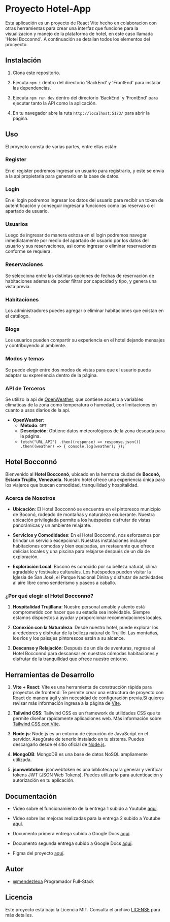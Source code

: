 # Proyecto Hotel-App

Esta aplicación es un proyecto de React Vite hecho en colaboracion con otras herramientas para crear una interfaz que funcione para la visualizacion y manejo de la plataforma de hotel, en este caso llamada 'Hotel Bocconnó'. A continuación se detallan todos los elementos del procyecto.

## Instalación

1. Clona este repositorio.

2. Ejecuta `npm i` dentro del directorio 'BackEnd' y 'FrontEnd' para instalar las dependencias.

3. Ejecuta `npm run dev` dentro del directorio 'BackEnd' y 'FrontEnd' para ejecutar tanto la API como la aplicación.

4. En tu navegador abre la ruta `http://localhost:5173/` para abrir la página.

## Uso

El proyecto consta de varias partes, entre ellas están:

### Register

En el register podremos ingresar un usuario para registrarlo, y este se envia a la api propietaria para generarlo en la base de datos.

### Login

En el login podremos ingresar los datos del usuario para recibir un token de autentificación y conseguir ingresar a funciones como las reservas o el apartado de usuario.

### Usuarios

Luego de ingresar de manera exitosa en el login podremos navegar inmediatamente por medio del apartado de usuario por los datos del usuario y sus reservaciones, asi como ingresar o eliminar reservaciones conforme se requiera.

### Reservaciones

Se selecciona entre las distintas opciones de fechas de reservación de habitaciones ademas de poder filtrar por capacidad y tipo, y genera una vista previa.

### Habitaciones

Los administradores puedes agregar o eliminar habitaciones que existan en el catálogo.

### Blogs

Los usuarios pueden compartir su experiencia en el hotel dejando mensajes y contribuyendo al ambiente.

### Modos y temas

Se puede elegir entre dos modos de vistas para que el usuario pueda adaptar su expreriencia dentro de la página.

### API de Terceros

Se utilizo la api de [OpenWeather](https://openweathermap.org/), que contiene acceso a variables climaticas de la zona como temperatura o humedad, con limitaciones en cuanto a usos diarios de la api.

- **OpenWeather**:
  - **Método**: `GET`
  - **Descripción**: Obtiene datos meteorológicos de la zona deseada para la página.
  - `fetch("URL_API")
   .then((response) => response.json())
   .then((weather) => {
      console.log(weather);
   });`

## Hotel Bocconnó

Bienvenido al **Hotel Bocconnó**, ubicado en la hermosa ciudad de **Boconó, Estado Trujillo, Venezuela**. Nuestro hotel ofrece una experiencia única para los viajeros que buscan comodidad, tranquilidad y hospitalidad.

### Acerca de Nosotros

- **Ubicación**: El Hotel Bocconnó se encuentra en el pintoresco municipio de Boconó, rodeado de montañas y naturaleza exuberante. Nuestra ubicación privilegiada permite a los huéspedes disfrutar de vistas panorámicas y un ambiente relajante.

- **Servicios y Comodidades**: En el Hotel Bocconnó, nos esforzamos por brindar un servicio excepcional. Nuestras instalaciones incluyen habitaciones cómodas y bien equipadas, un restaurante que ofrece delicias locales y una piscina para relajarse después de un día de exploración.

- **Exploración Local**: Boconó es conocido por su belleza natural, clima agradable y festivales culturales. Los huéspedes pueden visitar la Iglesia de San José, el Parque Nacional Dinira y disfrutar de actividades al aire libre como senderismo y paseos a caballo.

### ¿Por qué elegir el Hotel Bocconnó?

1. **Hospitalidad Trujillana**: Nuestro personal amable y atento está comprometido con hacer que su estadía sea inolvidable. Siempre estamos dispuestos a ayudar y proporcionar recomendaciones locales.

2. **Conexión con la Naturaleza**: Desde nuestro hotel, puede explorar los alrededores y disfrutar de la belleza natural de Trujillo. Las montañas, los ríos y los paisajes pintorescos están a su alcance.

3. **Descanso y Relajación**: Después de un día de aventuras, regrese al Hotel Bocconnó para descansar en nuestras cómodas habitaciones y disfrutar de la tranquilidad que ofrece nuestro entorno.

## Herramientas de Desarrollo

1. **Vite + React**: Vite es una herramienta de construcción rápida para proyectos de frontend. Te permite crear una estructura de proyecto con React de manera ágil y sin necesidad de configuración previa.Si quieres revisar más información ingresa a la página de [Vite](https://vitejs.dev/).

2. **Tailwind CSS**: Tailwind CSS es un framework de utilidades CSS que te permite diseñar rápidamente aplicaciones web.
   Más información sobre [Tailwind CSS con Vite](https://tailwindcss.com/docs/guides/vite).

3. **Node.js**: Node.js es un entorno de ejecución de JavaScript en el servidor. Asegúrate de tenerlo instalado en tu sistema. Puedes descargarlo desde el sitio oficial de [Node.js](https://nodejs.org/en).

4. **MongoDB**: MongoDB es una base de datos NoSQL ampliamente utilizada.

5. **jsonwebtoken**: jsonwebtoken es una biblioteca para generar y verificar tokens JWT (JSON Web Tokens). Puedes utilizarlo para autenticación y autorización en tu aplicación.

## Documentación

- Video sobre el funcionamiento de la entrega 1 subido a Youtube [aquí](https://youtu.be/cdXbuu-CaZg).
- Video sobre las mejoras realizadas para la entrega 2 subido a Youtube [aquí](https://youtu.be/W8fC9WuSKSc?si=QDquNOL_qRyfwc-E).

- Documento primera entrega subido a Google Docs [aquí](https://docs.google.com/document/d/18yxmySBJ6--czVwXGvbc6zVarCeDIE3RWMBcIASoKHA/edit?usp=sharing).
- Documento segunda entrega subido a Google Docs [aquí](https://docs.google.com/document/d/1yNaGjGiJKpDW8q3ttpT8jjqQs1OMcO3JL8oeqYdWBxs/edit?usp=sharing).

- Figma del proyecto [aquí](https://www.figma.com/file/4UHY4bMtvonXM2dUfA7iDd/Hotel-APP?type=design&mode=design&t=4JZxLbbd2quqDDdR-1).

## Autor

- [@mendezleoa](https://www.github.com/mendezleoa) Programador Full-Stack

## Licencia

Este proyecto está bajo la Licencia MIT. Consulta el archivo [LICENSE](LICENSE) para más detalles.
